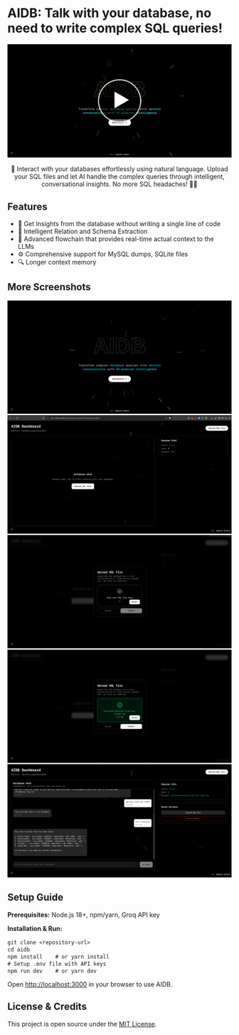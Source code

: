 # AIDB: Talk with your database, no need to write complex SQL queries!

[![Demo Video](.assets/thumbnail.png)](https://drive.google.com/file/d/19e-If6fHqiMqN-SyrCZydS1Y2w1az4YD/view?usp=sharing)

<p align="center">  
🚀 Interact with your databases effortlessly using natural language. Upload your SQL files and let AI handle the complex queries through intelligent, conversational insights. No more SQL headaches! 🧠💡  
</p>



## Features

- 🚀 Get Insights from the database without writing a single line of code  
- 🧠 Intelligent Relation and Schema Extraction
- 🤖 Advanced flowchain that provides real-time actual context to the LLMs
- ⚙️ Comprehensive support for MySQL dumps, SQLite files  
- 🔍 Longer context memory 


## More Screenshots  
![Product_Screenshot_1](.assets/1.png)  
![Product_Screenshot_2](.assets/2.png)  
![Product_Screenshot_3](.assets/3.png)  
![Product_Screenshot_4](.assets/4.png)  
![Product_Screenshot_5](.assets/5.png)  


## Setup Guide

**Prerequisites:** Node.js 18+, npm/yarn, Groq API key  

**Installation & Run:**

```
git clone <repository-url>
cd aidb
npm install    # or yarn install
# Setup .env file with API keys
npm run dev    # or yarn dev
```

Open [http://localhost:3000](http://localhost:3000) in your browser to use AIDB.


## License & Credits

This project is open source under the [MIT License](LICENSE).  
